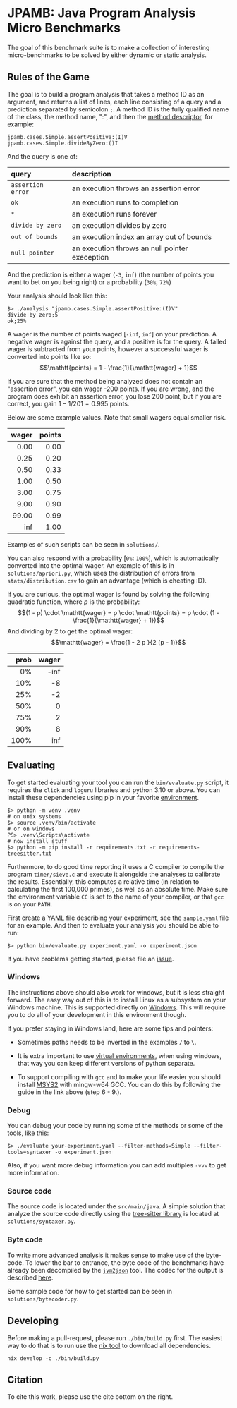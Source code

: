 # JPAMB: Java Program Analysis Micro Benchmarks

The goal of this benchmark suite is to make a collection of interesting
micro-benchmarks to be solved by either dynamic or static analysis.

## Rules of the Game

The goal is to build a program analysis that takes a method ID as an argument, and 
returns a list of lines, each line consisting of a query and a prediction separated by semicolon `;`.
A method ID is the fully qualified name of the class, the method name, ":", and 
then the [method descriptor](https://docs.oracle.com/javase/specs/jvms/se22/html/jvms-4.html#jvms-4.3.3), 
for example:
```
jpamb.cases.Simple.assertPositive:(I)V
jpamb.cases.Simple.divideByZero:()I 
```

And the query is one of: 

| query              | description                               |
| :-----             | :-----                                    |
| `assertion error`  | an execution throws an assertion error    |
| `ok`               | an execution runs to completion           | 
| `*`                | an execution runs forever                 | 
| `divide by zero`   | an execution divides by zero              | 
| `out of bounds`    | an execution index an array out of bounds | 
| `null pointer`     | an execution throws an null pointer exeception | 

And the prediction is either a wager (`-3`, `inf`) (the number of points you 
want to bet on you being right) or a probability (`30%`, `72%`)

Your analysis should look like this:

```shell
$> ./analysis "jpamb.cases.Simple.assertPositive:(I)V" 
divide by zero;5 
ok;25%
```

A wager is the number of points waged [`-inf`, `inf`] on your prediction. A negative wager is against the query, and 
a positive is for the query. A failed wager is subtracted from your points, however 
a successful wager is converted into points like so:
$$\mathtt{points} = 1 - \frac{1}{\mathtt{wager} + 1}$$

If you are sure that the method being analyzed does not contain an "assertion error", 
you can wager -200 points. If you are wrong, and the program does exhibit an assertion error, 
you lose 200 point, but if you are correct, you gain $1 - 1 / 201 = 0.995$ points.

Below are some example values. Note that small wagers equal smaller risk.

|  wager | points |
|   ---: |    ---:|
|   0.00 |   0.00 |
|   0.25 |   0.20 |
|   0.50 |   0.33 |
|   1.00 |   0.50 | 
|   3.00 |   0.75 | 
|   9.00 |   0.90 | 
|  99.00 |   0.99 | 
|    inf |   1.00 | 

Examples of such scripts can be seen in `solutions/`.

You can also respond with a probability [`0%`: `100%`], which is automatically converted into 
the optimal wager. An example of this is in `solutions/apriori.py`, which uses the distribution 
of errors from `stats/distribution.csv` to gain an advantage (which is cheating :D).

If you are curious, the optimal wager is found by solving the following quadratic function, where $p$ is the probability:
$$(1 - p) \cdot \mathtt{wager} = p \cdot \mathtt{points} = p \cdot (1 - \frac{1}{\mathtt{wager} + 1})$$
And dividing by 2 to get the optimal wager:
$$\mathtt{wager} = \frac{1 - 2 p }{2 (p - 1)}$$

|   prob |  wager |
|   ---: |    ---:|
|     0% |   -inf |
|    10% |     -8 |
|    25% |     -2 |
|    50% |      0 |
|    75% |      2 |
|    90% |      8 |
|   100% |    inf | 

## Evaluating

To get started evaluating your tool you can run the `bin/evaluate.py` script, it requires 
the `click` and `loguru` libraries and python 3.10 or above. You can install these dependencies using pip
in your favorite [environment](https://www.pythonguis.com/tutorials/python-virtual-environments/).

```shell
$> python -m venv .venv
# on unix systems
$> source .venv/bin/activate
# or on windows
PS> .venv\Scripts\activate
# now install stuff
$> python -m pip install -r requirements.txt -r requirements-treesitter.txt
```

Furthermore, to do good time reporting it uses a C compiler to compile the program `timer/sieve.c` and 
execute it alongside the analyses to calibrate the results.
Essentially, this computes a relative time (in relation to calculating the first 100,000 primes), as well as 
an absolute time. Make sure the environment variable `CC` is set to the name of your compiler, or 
that `gcc` is on your `PATH`.

First create a YAML file describing your experiment, see the `sample.yaml` file for an example.
And then to evaluate your analysis you should be able to run:
```shell
$> python bin/evaluate.py experiment.yaml -o experiment.json
```

If you have problems getting started, please file an [issue](https://github.com/kalhauge/jpamb/issues).

### Windows

The instructions above should also work for windows, but it is less straight forward.
The easy way out of this is to install Linux as a subsystem on your Windows machine. 
This is supported directly on [Windows](https://learn.microsoft.com/en-us/windows/wsl/install).
This will require you to do all of your development in this environment though.

If you prefer staying in Windows land, here are some tips and pointers:

-   Sometimes paths needs to be inverted in the examples `/` to `\`.

-   It is extra important to use [virtual environments](https://www.pythonguis.com/tutorials/python-virtual-environments/), 
    when using windows, that way you can keep different versions of python separate.

-   To support compiling with `gcc` and to make your life easier you 
    should install [MSYS2](https://www.msys2.org/) with mingw-w64 GCC.
    You can do this by following the guide in the link above (step 6 - 9.).

### Debug

You can debug your code by running some of the methods or some of the tools, like this: 

```shell
$> ./evaluate your-experiment.yaml --filter-methods=Simple --filter-tools=syntaxer -o experiment.json
```

Also, if you want more debug information you can add multiples `-vvv` to get more information.

### Source code

The source code is located under the `src/main/java`. 
A simple solution that analyze the source code directly using the [tree-sitter
library](https://tree-sitter.github.io/tree-sitter/) is located at
`solutions/syntaxer.py`.

### Byte code

To write more advanced analysis it makes sense to make use of the byte-code. To
lower the bar to entrance, the byte code of the benchmarks have already been decompiled by the 
[`jvm2json`](https://github.com/kalhauge/jvm2json) tool. 
The codec for the output is described [here](https://github.com/kalhauge/jvm2json/blob/main/CODEC.txt).

Some sample code for how to get started can be seen in `solutions/bytecoder.py`.


## Developing

Before making a pull-request, please run `./bin/build.py` first.
The easiest way to do that is to run use the [nix tool](https://nixos.org/download/#download-nix) to download all dependencies. 

```shell
nix develop -c ./bin/build.py
```

## Citation

To cite this work, please use the cite bottom on the right.

